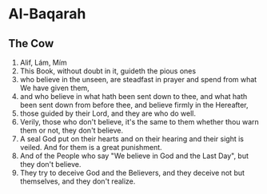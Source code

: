 # Al-Baqarah
## The Cow

1. Alif, Lám, Mím
2. This Book, without doubt in it, guideth the pious ones
3. who believe in the unseen, are steadfast in prayer and spend from what We have given them,
4. and who believe in what hath been sent down to thee, and what hath been sent down from before thee, and believe firmly in the Hereafter,
5. those guided by their Lord, and they are who do well.
6. Verily, those who don't believe, it's the same to them whether thou warn them or not, they don't believe.
7. A seal God put on their hearts and on their hearing and their sight is veiled. And for them is a great punishment.
8. And of the People who say "We believe in God and the Last Day", but they don't believe.
9. They try to deceive God and the Believers, and they deceive not but themselves, and they don't realize.
